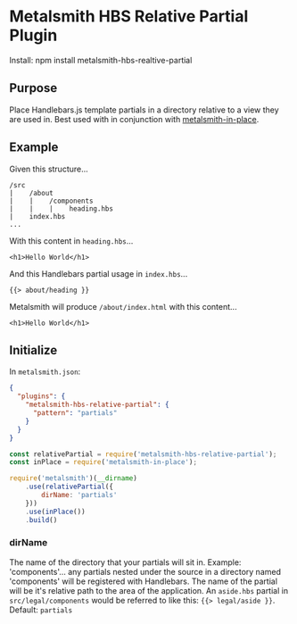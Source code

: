 # Metalsmith HBS Relative Partial Plugin
Install: npm install metalsmith-hbs-realtive-partial

## Purpose

Place Handlebars.js template partials in a directory relative to a view they are used in. Best used with in conjunction with [metalsmith-in-place](https://github.com/superwolff/metalsmith-in-place).

## Example

Given this structure...
```
/src
|    /about
|    |    /components
|    |    |    heading.hbs
|    index.hbs
...
```

With this content in `heading.hbs`...
```
<h1>Hello World</h1>
```

And this Handlebars partial usage in `index.hbs`...
```
{{> about/heading }}
```

Metalsmith will produce `/about/index.html` with this content...
```
<h1>Hello World</h1>
```

## Initialize

In `metalsmith.json`:

```json
{
  "plugins": {
    "metalsmith-hbs-relative-partial": {
      "pattern": "partials"
    }
  }
}
```

```js
const relativePartial = require('metalsmith-hbs-relative-partial');
const inPlace = require('metalsmith-in-place');

require('metalsmith')(__dirname)
    .use(relativePartial({
        dirName: 'partials'
    }))
    .use(inPlace())
    .build()
```

### dirName
The name of the directory that your partials will sit in.
Example: 'components'... any partials nested under the source in a directory named 'components' will be registered with Handlebars.
The name of the partial will be it's relative path to the area of the application. An `aside.hbs` partial in `src/legal/components` would be referred to like this: `{{> legal/aside }}`.
Default: `partials`
